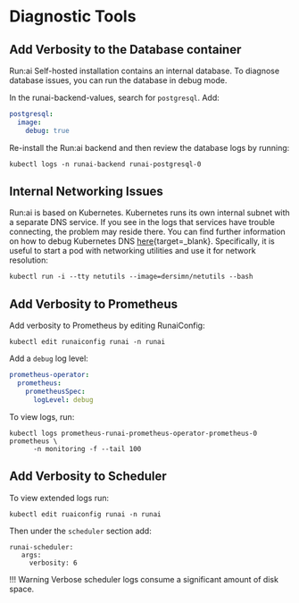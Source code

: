 # Diagnostic Tools

## Add Verbosity to the Database container

Run:ai Self-hosted installation contains an internal database. To diagnose database issues, you can run the database in debug mode.

In the runai-backend-values, search for `postgresql`. Add: 

``` YAML
postgresql:
  image:
    debug: true
```

Re-install the Run:ai backend and then review the database logs by running: 

```
kubectl logs -n runai-backend runai-postgresql-0
```


## Internal Networking Issues

Run:ai is based on Kubernetes. Kubernetes runs its own internal subnet with a separate DNS service. If you see in the logs that services have trouble connecting, the problem may reside there.  You can find further information on how to debug Kubernetes DNS [here](https://kubernetes.io/docs/tasks/administer-cluster/dns-debugging-resolution/){target=_blank}. Specifically, it is useful to start a pod with networking utilities and use it for network resolution:

```
kubectl run -i --tty netutils --image=dersimn/netutils --bash
```

## Add Verbosity to Prometheus

Add verbosity to Prometheus by editing RunaiConfig:

```
kubectl edit runaiconfig runai -n runai
```

Add a `debug` log level:

``` YAML
prometheus-operator:
  prometheus:
    prometheusSpec:
      logLevel: debug
```

To view logs, run:
``` 
kubectl logs prometheus-runai-prometheus-operator-prometheus-0 prometheus \
      -n monitoring -f --tail 100
```

## Add Verbosity to Scheduler

To view extended logs run:

```
kubectl edit ruaiconfig runai -n runai
```

Then under the `scheduler` section add:

```
runai-scheduler:
   args:
     verbosity: 6
```

!!! Warning
    Verbose scheduler logs consume a significant amount of disk space.
